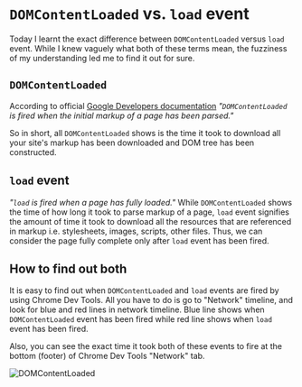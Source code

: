 # `DOMContentLoaded` vs. `load` event

Today I learnt the exact difference between `DOMContentLoaded` versus `load` event. While I knew vaguely what both of these terms mean, the fuzziness of my understanding led me to find it out for sure.

## `DOMContentLoaded`

According to official [Google Developers documentation](https://developers.google.com/web/tools/chrome-devtools/profile/network-performance/resource-loading) *"`DOMContentLoaded` is fired when the initial markup of a page has been parsed."* 

So in short, all `DOMContentLoaded` shows is the time it took to download all your site's markup has been downloaded and DOM tree has been constructed. 

## `load` event

*"`load` is fired when a page has fully loaded."* While `DOMContentLoaded` shows the time of how long it took to parse markup of a page, `load` event signifies the amount of time it took to download all the resources that are referenced in markup i.e. stylesheets, images, scripts, other files. Thus, we can consider the page fully complete only after `load` event has been fired.

## How to find out both

It is easy to find out when `DOMContentLoaded` and `load` events are fired by using Chrome Dev Tools. All you have to do is go to "Network" timeline, and look for blue and red lines in network timeline. Blue line shows when `DOMContentLoaded` event has been fired while red line shows when `load` event has been fired.

Also, you can see the exact time it took both of these events to fire at the bottom (footer) of Chrome Dev Tools "Network" tab.

![DOMContentLoaded](https://github.com/ramkarolis/til/blob/master/images/domcontentloaded-load-event.png "DOMContentLoaded")

